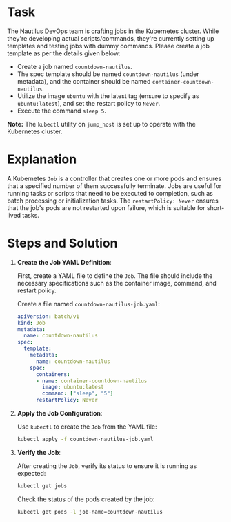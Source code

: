 # Task

The Nautilus DevOps team is crafting jobs in the Kubernetes cluster. While they're developing actual scripts/commands, they're currently setting up templates and testing jobs with dummy commands. Please create a job template as per the details given below:

- Create a job named `countdown-nautilus`.
- The spec template should be named `countdown-nautilus` (under metadata), and the container should be named `container-countdown-nautilus`.
- Utilize the image `ubuntu` with the latest tag (ensure to specify as `ubuntu:latest`), and set the restart policy to `Never`.
- Execute the command `sleep 5`.

**Note:** The `kubectl` utility on `jump_host` is set up to operate with the Kubernetes cluster.

# Explanation

A Kubernetes `Job` is a controller that creates one or more pods and ensures that a specified number of them successfully terminate. Jobs are useful for running tasks or scripts that need to be executed to completion, such as batch processing or initialization tasks. The `restartPolicy: Never` ensures that the job's pods are not restarted upon failure, which is suitable for short-lived tasks.

# Steps and Solution

1. **Create the Job YAML Definition**:

    First, create a YAML file to define the `Job`. The file should include the necessary specifications such as the container image, command, and restart policy.

    Create a file named `countdown-nautilus-job.yaml`:

    ```yaml
    apiVersion: batch/v1
    kind: Job
    metadata:
      name: countdown-nautilus
    spec:
      template:
        metadata:
          name: countdown-nautilus
        spec:
          containers:
          - name: container-countdown-nautilus
            image: ubuntu:latest
            command: ["sleep", "5"]
          restartPolicy: Never
    ```

2. **Apply the Job Configuration**:

    Use `kubectl` to create the `Job` from the YAML file:

    ```bash
    kubectl apply -f countdown-nautilus-job.yaml
    ```

3. **Verify the Job**:

    After creating the `Job`, verify its status to ensure it is running as expected:

    ```bash
    kubectl get jobs
    ```

    Check the status of the pods created by the job:

    ```bash
    kubectl get pods -l job-name=countdown-nautilus
    ```

